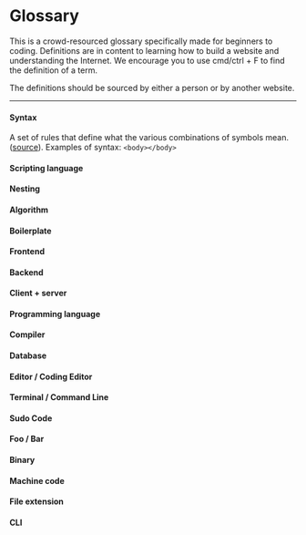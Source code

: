 # Glossary

This is a crowd-resourced glossary specifically made for beginners to coding. Definitions are in content to learning how to build a website and understanding the Internet. We encourage you to use cmd/ctrl + F to find the definition of a term.

The definitions should be sourced by either a person or by another website.

***

#### Syntax
A set of rules that define what the various combinations of symbols mean. ([source](https://blog.devmountain.com/what-is-syntax-in-computer-programming-javascript-101/)). Examples of syntax: `<body></body>`

#### Scripting language

#### Nesting

#### Algorithm

#### Boilerplate

#### Frontend

#### Backend

#### Client + server

#### Programming language

#### Compiler

#### Database

#### Editor / Coding Editor

#### Terminal / Command Line

#### Sudo Code

#### Foo / Bar

#### Binary

#### Machine code

#### File extension

#### CLI
